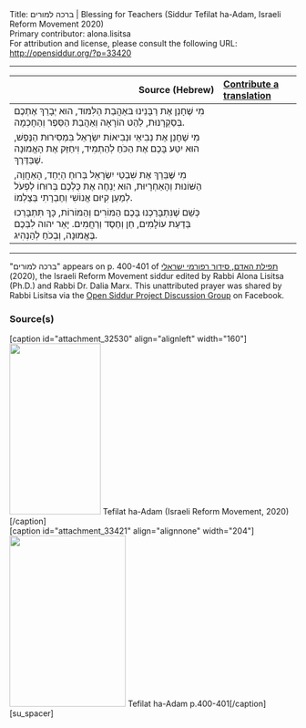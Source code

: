 <html>
<head></head>
<body>
Title: ברכה למורים | Blessing for Teachers (Siddur Tefilat ha-Adam, Israeli Reform Movement 2020)<br />
Primary contributor: alona.lisitsa<br />
For attribution and license, please consult the following URL: <a href="http://opensiddur.org/?p=33420">http://opensiddur.org/?p=33420</a>
<p />
<hr />

<table style="margin-left: auto;margin-right: auto;" class="draggable">
<thead><tr><th id="x" style="text-align: right;">Source (Hebrew)</th><th style="text-align: left;"><a href="/contributing/upload/">Contribute a translation</a></th></tr></thead>
<tbody>
<tr><td style="vertical-align:top;">
<div class="liturgy" lang="he">
מִי שֶׁחָנֵן אֶת רַבָּנֵינוּ בּאַהֲבַת הַלִּמּוּד,
הוּא יְבָרֵךְ אֶתְכֶם בְּסַקְרָנוּת, 
לַהַט הוֹרָאָה וְאַהֲבַת הַסֵּפֶר וְהַחָכְמָה.
</span></div></td>
 
<td style="vertical-align:top;">
<div class="english" lang="en">

</div></td></tr>


<tr><td style="vertical-align:top;">
<div class="liturgy" lang="he">
מִי שֶׁחָנֵן אֶת נְבִיאֵי וּנְבִיאוֹת יִשְׂרָאֵל בִּמְסִירוּת הַנֶּפֶשׁ,
הוּא יִטַּע בָּכֶם אֶת הַכֹּחַ לְהַתְמִיד, 
וִיחַזֵּק אֶת הָאֱמוּנָה שֶׁבַּדֶּרֶךְ.
</span></div></td>
 
<td style="vertical-align:top;">
<div class="english" lang="en">

</div></td></tr>


<tr><td style="vertical-align:top;">
<div class="liturgy" lang="he">
מִי שֶּׁבֵּרַךְ אֶת שִׁבְטֵי יִשְׂרָאֵל בְּרוּחַ הַיַּחַד, הָאַחֲוָה, הַשּׁוֹנוּת וְהָאַחְרָיוּת,
הוּא יַנְחֶה אֶת כֻּלְכֶם בְּרוּחוֹ לְפְעֹל 
לְמַעַן קִיּוּם אֱנוֹשִׁי וְחֶבְרָתִי בְּצַלְמוֹ.
</span></div></td>
 
<td style="vertical-align:top;">
<div class="english" lang="en">

</div></td></tr>


<tr><td style="vertical-align:top;">
<div class="liturgy" lang="he">
כְּשֵׁם שֶׁנִּתְבָּרַכְנוּ בָּכֶם הַמּוֹרִים וְהַמּוֹרוֹת,
כָּךְ תִּתְבָּרְכוּ בְּדַעַת עוֹלָמִים, חֵן וְחֶסֶד וְרַחֲמִים.
יָאֵר יהוה לִבְּכֶם בֶּאֱמוּנָה, 
וְבְכֹחַ לְהַנְהִיג. 
</span></div></td>
 
<td style="vertical-align:top;">
<div class="english" lang="en">

</div></td></tr>
</tbody></table>

<hr />

"ברכה למורים" appears on p. 400-401 of <a href="https://www.facebook.com/תפילת-האדם-סידור-רפורמי-ישראלי-101214578258569">תפילת האדם, סידור רפורמי ישראלי</a> (2020), the Israeli Reform Movement siddur edited by Rabbi Alona Lisitsa (Ph.D.) and Rabbi Dr. Dalia Marx. This unattributed prayer was shared by Rabbi Lisitsa via the <a href="https://www.facebook.com/groups/opensiddur/permalink/10157940070937746/">Open Siddur Project Discussion Group</a> on Facebook.

<h3>Source(s)</h3>

<span style="float: right;">[caption id="attachment_32530" align="alignleft" width="160"]<a href="https://opensiddur.org/wp-content/uploads/2020/06/tefilat-ha-adam-Israeli-REform-Movement-2020.jpg" rel="lightbox"><img src="https://opensiddur.org/wp-content/uploads/2020/06/tefilat-ha-adam-Israeli-REform-Movement-2020-160x300.jpg" alt="" width="160" height="300" class="size-medium wp-image-32530" /></a> Tefilat ha-Adam (Israeli Reform Movement, 2020)[/caption]</span>  <span style="float: left;">[caption id="attachment_33421" align="alignnone" width="204"]<a href="https://opensiddur.org/wp-content/uploads/2020/09/Tefilat-ha-Adam-p.400-401.jpg"><img src="https://opensiddur.org/wp-content/uploads/2020/09/Tefilat-ha-Adam-p.400-401-204x300.jpg" alt="" width="204" height="300" class="size-medium wp-image-33421" /></a> Tefilat ha-Adam p.400-401[/caption]</span>[su_spacer]
</body>
</html>